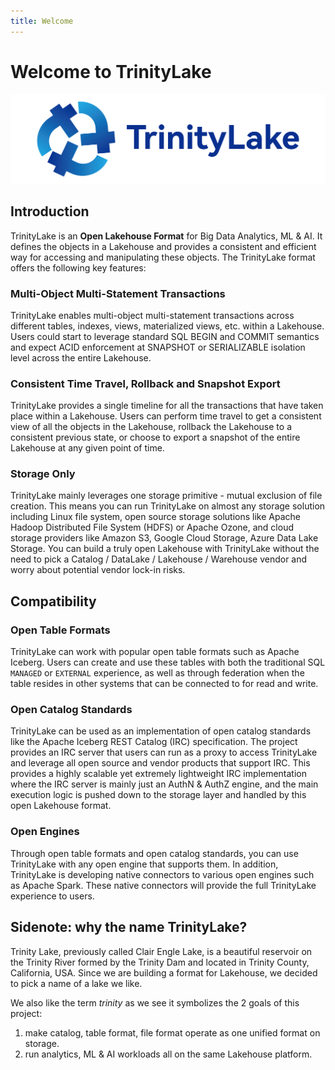 ```yaml
---
title: Welcome
---
```


# Welcome to TrinityLake

![logo](./logo/blue-text-horizontal.png)

## Introduction

TrinityLake is an **Open Lakehouse Format** for Big Data Analytics, ML & AI. 
It defines the objects in a Lakehouse and provides a consistent and efficient way for accessing and manipulating these objects.
The TrinityLake format offers the following key features:

### Multi-Object Multi-Statement Transactions

TrinityLake enables multi-object multi-statement transactions across different tables, indexes, views, 
materialized views, etc. within a Lakehouse.
Users could start to leverage standard SQL BEGIN and COMMIT semantics and expect ACID enforcement 
at SNAPSHOT or SERIALIZABLE isolation level across the entire Lakehouse.

### Consistent Time Travel, Rollback and Snapshot Export

TrinityLake provides a single timeline for all the transactions that have taken place within a Lakehouse.
Users can perform time travel to get a consistent view of all the objects in the Lakehouse,
rollback the Lakehouse to a consistent previous state,
or choose to export a snapshot of the entire Lakehouse at any given point of time.

### Storage Only

TrinityLake mainly leverages one storage primitive - mutual exclusion of file creation.
This means you can run TrinityLake on almost any storage solution including Linux file system, 
open source storage solutions like Apache Hadoop Distributed File System (HDFS) or Apache Ozone, 
and cloud storage providers like Amazon S3, Google Cloud Storage, Azure Data Lake Storage. 
You can build a truly open Lakehouse with TrinityLake without the need to pick a 
Catalog / DataLake / Lakehouse / Warehouse vendor and worry about potential vendor lock-in risks.

## Compatibility

### Open Table Formats

TrinityLake can work with popular open table formats such as Apache Iceberg.
Users can create and use these tables with both the traditional SQL `MANAGED` or `EXTERNAL` experience,
as well as through federation when the table resides in other systems that can be connected to for read and write.

### Open Catalog Standards

TrinityLake can be used as an implementation of open catalog standards like the Apache Iceberg REST Catalog (IRC) specification.
The project provides an IRC server that users can run as a proxy to access TrinityLake and leverage all open source and 
vendor products that support IRC. This provides a highly scalable yet extremely lightweight IRC implementation 
where the IRC server is mainly just an AuthN & AuthZ engine, and the main execution logic is pushed down to the storage
layer and handled by this open Lakehouse format.

### Open Engines

Through open table formats and open catalog standards, you can use TrinityLake with any open engine that supports them.
In addition, TrinityLake is developing native connectors to various open engines such as Apache Spark.
These native connectors will provide the full TrinityLake experience to users.

## Sidenote: why the name TrinityLake?

Trinity Lake, previously called Clair Engle Lake, is a beautiful reservoir on the Trinity River formed by 
the Trinity Dam and located in Trinity County, California, USA.
Since we are building a format for Lakehouse, we decided to pick a name of a lake we like.

We also like the term _trinity_ as we see it symbolizes the 2 goals of this project:

1. make catalog, table format, file format operate as one unified format on storage.
2. run analytics, ML & AI workloads all on the same Lakehouse platform.
